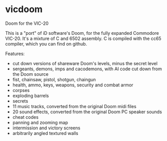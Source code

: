 vicdoom
=======

Doom for the VIC-20

This is a "port" of iD software's Doom, for the fully expanded Commodore VIC-20.
It's a mixture of C and 6502 assembly.
C is compiled with the cc65 compiler, which you can find on github.

Features:
  - cut down versions of shareware Doom's levels, minus the secret level
  - sergeants, demons, imps and cacodemons, with AI code cut down from the Doom source
  - fist, chainsaw, pistol, shotgun, chaingun
  - health, ammo, keys, weapons, security and combat armor
  - corpses
  - exploding barrels
  - secrets
  - 11 music tracks, converted from the original Doom midi files
  - 20 sound effects, converted from the original Doom PC speaker sounds
  - cheat codes
  - panning and zooming map
  - intermission and victory screens
  - arbitrarily angled textured walls
